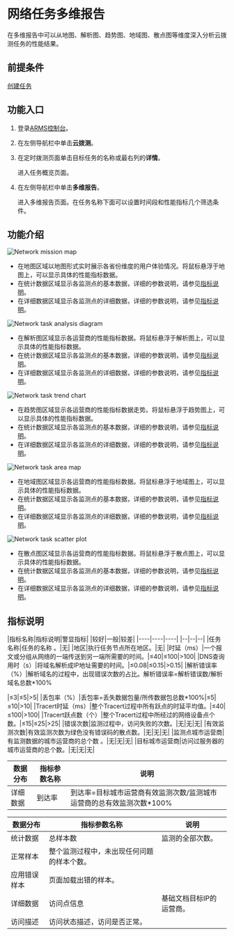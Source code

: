 # 网络任务多维报告

在多维报告中可以从地图、解析图、趋势图、地域图、散点图等维度深入分析云拨测任务的性能结果。

## 前提条件

[创建任务](/cn.zh-CN/云拨测/快速入门/创建任务.md)

## 功能入口

1.  登录[ARMS控制台](https://arms.console.aliyun.com/#/home)。
2.  在左侧导航栏中单击**云拨测**。
3.  在定时拨测页面单击目标任务的名称或最右列的**详情**。

    进入任务概览页面。

4.  在左侧导航栏中单击**多维报告**。

    进入多维报告页面。在任务名称下面可以设置时间段和性能指标几个筛选条件。


## 功能介绍



![Network mission map](https://static-aliyun-doc.oss-accelerate.aliyuncs.com/assets/img/zh-CN/1487945061/p182220.png)

-   在地图区域以地图形式实时展示各省份维度的用户体验情况。将鼠标悬浮于地图上，可以显示具体的性能指标数据。
-   在统计数据区域显示各监测点的基本数据，详细的参数说明，请参见[指标说明](#section_7yl_0t8_81a)。
-   在详细数据区域显示各监测点的详细数据，详细的参数说明，请参见[指标说明](#section_7yl_0t8_81a)。

![Network task analysis diagram](https://static-aliyun-doc.oss-accelerate.aliyuncs.com/assets/img/zh-CN/1487945061/p182226.png)

-   在解析图区域显示各运营商的性能指标数据。将鼠标悬浮于解析图上，可以显示具体的性能指标数据。
-   在统计数据区域显示各监测点的基本数据，详细的参数说明，请参见[指标说明](#section_7yl_0t8_81a)。
-   在详细数据区域显示各监测点的详细数据，详细的参数说明，请参见[指标说明](#section_7yl_0t8_81a)。

![Network task trend chart](https://static-aliyun-doc.oss-accelerate.aliyuncs.com/assets/img/zh-CN/1487945061/p182230.png)

-   在趋势图区域显示各运营商的性能指标数据走势。将鼠标悬浮于趋势图上，可以显示具体的性能指标数据。
-   在统计数据区域显示各监测点的基本数据，详细的参数说明，请参见[指标说明](#section_7yl_0t8_81a)。
-   在详细数据区域显示各监测点的详细数据，详细的参数说明，请参见[指标说明](#section_7yl_0t8_81a)。

![Network task area map](https://static-aliyun-doc.oss-accelerate.aliyuncs.com/assets/img/zh-CN/1487945061/p182236.png)

-   在地域图区域显示各运营商的性能指标数据。将鼠标悬浮于地域图上，可以显示具体的性能指标数据。
-   在统计数据区域显示各监测点的基本数据，详细的参数说明，请参见[指标说明](#section_7yl_0t8_81a)。
-   在详细数据区域显示各监测点的详细数据，详细的参数说明，请参见[指标说明](#section_7yl_0t8_81a)。

![Network task scatter plot](https://static-aliyun-doc.oss-accelerate.aliyuncs.com/assets/img/zh-CN/1487945061/p182237.png)

-   在散点图区域显示各运营商的性能指标数据。将鼠标悬浮于散点图上，可以显示具体的性能指标数据。
-   在统计数据区域显示各监测点的基本数据，详细的参数说明，请参见[指标说明](#section_7yl_0t8_81a)。
-   在详细数据区域显示各监测点的详细数据，详细的参数说明，请参见[指标说明](#section_7yl_0t8_81a)。

## 指标说明

|指标名称|指标说明|警显指标|
|较好|一般|较差|
|----|----|----|
|--|--|--|
|任务名称|任务的名称 。|无|
|地区|执行任务节点所在地区。|无|
|时延（ms）|一个报文或分组从网络的一端传送到另一端所需要的时间。|≤40|≤100|\>100|
|DNS查询用时（s）|将域名解析成IP地址需要的时间。|≤0.08|≤0.15|\>0.15|
|解析错误率（%）|解析域名的过程中，出现错误次数的占比。解析错误率=解析错误数/解析域名总数\*100%

|≤3|≤5|\>5|
|丢包率（%）|丢包率=丢失数据包量/所传数据包总数\*100%|≤5|≤10|\>10|
|Tracert时延（ms）|整个Tracert过程中所有跃点的时延平均值。|≤40|≤100|\>100|
|Tracert跃点数（个）|整个Tracert过程中所经过的网络设备点个数。|≤15|≤25|\>25|
|错误次数|监测过程中，访问失败的次数。|无|无|无|
|有效监测次数|有效监测次数为绿色没有错误码的散点数。|无|无|无|
|监测点城市运营商|有监测数据的城市运营商的总个数 。|无|无|无|
|目标城市运营商|访问过服务器的城市运营商的总个数。|无|无|无|

|数据分布|指标参数名称|说明|
|----|------|--|
|详细数据|到达率|到达率=目标城市运营商有效监测次数/监测城市运营商的总有效监测次数\*100%|

|数据分布|指标参数名称|说明|
|----|------|--|
|统计数据|总样本数|监测的全部次数。|
|正常样本|整个监测过程中，未出现任何问题的样本个数。|
|应用错误样本|页面加载出错的样本。|
|详细数据|访问点信息|基础文档目标IP的运营商。|
|访问描述|访问状态描述，访问是否正常。|

